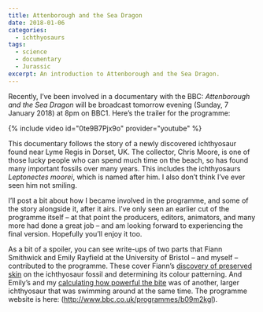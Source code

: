 ```yaml
---
title: Attenborough and the Sea Dragon
date: 2018-01-06
categories:
  - ichthyosaurs
tags:
  - science
  - documentary
  - Jurassic
excerpt: An introduction to Attenborough and the Sea Dragon.
---
```

Recently, I’ve been involved in a documentary with the BBC: _Attenborough
and the Sea Dragon_ will be broadcast tomorrow evening (Sunday,
7 January 2018) at 8pm on BBC1. Here’s the trailer for the programme:

{% include video id="0te9B7Pjx9o" provider="youtube" %}

This documentary follows the story of a newly discovered ichthyosaur found
near Lyme Regis in Dorset, UK. The collector, Chris Moore, is one of those
lucky people who can spend much time on the beach, so has found many
important fossils over many years. This includes the ichthyosaurs
_Leptonectes moorei_, which is named after him. I also don’t think
I’ve ever seen him not smiling.

I’ll post a bit about how I became involved in the programme, and some of
the story alongside it, after it airs. I’ve only seen an
earlier cut of the programme itself – at that point the producers, editors,
animators, and many more had done a great job – and am looking forward to
experiencing the final version. Hopefully you’ll enjoy it too.

As a bit of a spoiler, you can see write-ups of two parts that Fiann Smithwick
and Emily Rayfield at the University of Bristol – and myself – contributed to
the programme. These cover Fiann’s [discovery of preserved
skin](http://www.bbc.co.uk/programmes/articles/ZbNR59NVZMsQLfC2qT5SXk/bringing-the-past-to-life-in-technicolour) on
the ichthyosaur fossil and determining its colour patterning. And Emily’s and
my [calculating how powerful the
bite](http://www.bbc.co.uk/programmes/articles/3gBPbbRKVJQxRMwYkkPqPGM/big-jaws-big-bite)
was of another, larger ichthyosaur that was swimming around at the same time.
The programme website is here: (http://www.bbc.co.uk/programmes/b09m2kgl).
